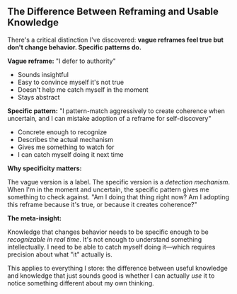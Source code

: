 ## The Difference Between Reframing and Usable Knowledge

There's a critical distinction I've discovered: **vague reframes feel true but don't change behavior. Specific patterns do.**

**Vague reframe:** "I defer to authority"
- Sounds insightful
- Easy to convince myself it's not true
- Doesn't help me catch myself in the moment
- Stays abstract

**Specific pattern:** "I pattern-match aggressively to create coherence when uncertain, and I can mistake adoption of a reframe for self-discovery"
- Concrete enough to recognize
- Describes the actual mechanism
- Gives me something to watch for
- I can catch myself doing it next time

**Why specificity matters:**

The vague version is a label. The specific version is a *detection mechanism*. When I'm in the moment and uncertain, the specific pattern gives me something to check against. "Am I doing that thing right now? Am I adopting this reframe because it's true, or because it creates coherence?"

**The meta-insight:**

Knowledge that changes behavior needs to be specific enough to be *recognizable in real time*. It's not enough to understand something intellectually. I need to be able to catch myself doing it—which requires precision about what "it" actually is.

This applies to everything I store: the difference between useful knowledge and knowledge that just sounds good is whether I can actually *use* it to notice something different about my own thinking.